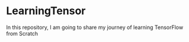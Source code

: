 # LearningTensor
In this repository, I am going to share my journey of learning TensorFlow from Scratch
